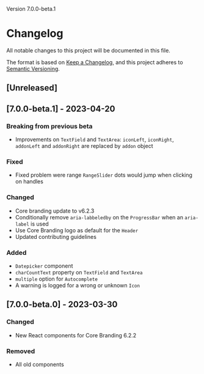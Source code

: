 Version 7.0.0-beta.1

# Changelog

All notable changes to this project will be documented in this file.

The format is based on [Keep a Changelog](https://keepachangelog.com/en/1.0.0/),
and this project adheres to [Semantic Versioning](https://semver.org/spec/v2.0.0.html).

## [Unreleased]

## [7.0.0-beta.1] - 2023-04-20

### Breaking from previous beta

- Improvements on `TextField` and `TextArea`: `iconLeft`, `iconRight`, `addonLeft` and `addonRight` are replaced by `addon` object

### Fixed

- Fixed problem were range `RangeSlider` dots would jump when clicking on handles

### Changed

- Core branding update to v6.2.3
- Conditionally remove `aria-labbeledby` on the `ProgressBar` when an `aria-label` is used
- Use Core Branding logo as default for the `Header`
- Updated contributing guidelines

### Added

- `Datepicker` component
- `charCountText` property on `TextField` and `TextArea`
- `multiple` option for `Autocomplete`
- A warning is logged for a wrong or unknown `Icon`

## [7.0.0-beta.0] - 2023-03-30

### Changed

- New React components for Core Branding 6.2.2

### Removed

- All old components
